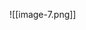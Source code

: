





![[image-7.png]]
<iframe allowfullscreen src="" width="33%" height="33%" frameborder="0" allow="accelerometer; autoplay; clipboard-write; encrypted-media; gyroscope; picture-in-picture" ></iframe>
